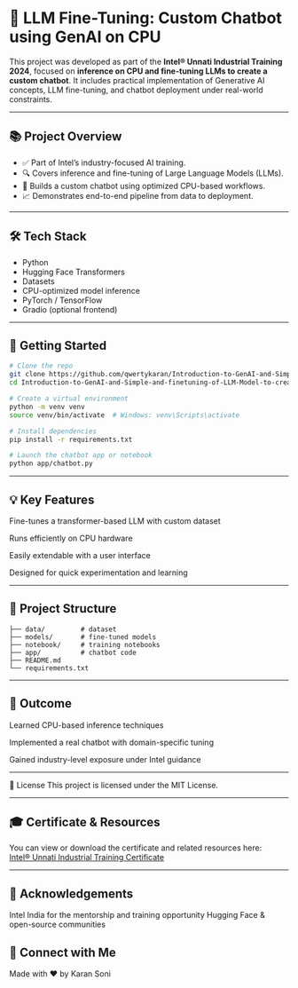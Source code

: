 # 🤖 LLM Fine-Tuning: Custom Chatbot using GenAI on CPU

This project was developed as part of the **Intel® Unnati Industrial Training 2024**, focused on **inference on CPU and fine-tuning LLMs to create a custom chatbot**. It includes practical implementation of Generative AI concepts, LLM fine-tuning, and chatbot deployment under real-world constraints.

---

## 📚 Project Overview

- ✅ Part of Intel’s industry-focused AI training.  
- 🔍 Covers inference and fine-tuning of Large Language Models (LLMs).  
- 💬 Builds a custom chatbot using optimized CPU-based workflows.  
- 📈 Demonstrates end-to-end pipeline from data to deployment.

---

## 🛠️ Tech Stack

- Python  
- Hugging Face Transformers  
- Datasets  
- CPU-optimized model inference  
- PyTorch / TensorFlow  
- Gradio (optional frontend)

---

## 🚀 Getting Started

```bash
# Clone the repo
git clone https://github.com/qwertykaran/Introduction-to-GenAI-and-Simple-and-finetuning-of-LLM-Model-to-create-a-Custom-Chatbot-main.git
cd Introduction-to-GenAI-and-Simple-and-finetuning-of-LLM-Model-to-create-a-Custom-Chatbot-main

# Create a virtual environment
python -m venv venv
source venv/bin/activate  # Windows: venv\Scripts\activate

# Install dependencies
pip install -r requirements.txt

# Launch the chatbot app or notebook
python app/chatbot.py
```
---

## 💡 Key Features

Fine-tunes a transformer-based LLM with custom dataset

Runs efficiently on CPU hardware

Easily extendable with a user interface

Designed for quick experimentation and learning

---

## 📁 Project Structure
```
├── data/         # dataset
├── models/       # fine-tuned models
├── notebook/     # training notebooks
├── app/          # chatbot code
├── README.md
└── requirements.txt
```
---

## 🧪 Outcome
Learned CPU-based inference techniques

Implemented a real chatbot with domain-specific tuning

Gained industry-level exposure under Intel guidance

---

📄 License
This project is licensed under the MIT License.

---

## 🎓 Certificate & Resources

You can view or download the certificate and related resources here:  
[Intel® Unnati Industrial Training Certificate](https://drive.google.com/file/d/10FFmDTDMJVXHAhu57LemLZpmD-7Qj5UD/view?usp=sharing)

---

## 🙌 Acknowledgements
Intel India for the mentorship and training opportunity
Hugging Face & open-source communities

## 🔗 Connect with Me
Made with ❤️ by Karan Soni




